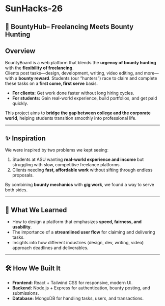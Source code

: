 # SunHacks-26
## 🎯 BountyHub– Freelancing Meets Bounty Hunting  

## Overview  
BountyBoard is a web platform that blends the **urgency of bounty hunting** with the **flexibility of freelancing**.  
Clients post tasks—design, development, writing, video editing, and more—with a **bounty reward**. Students (our “hunters”) race to claim and complete these tasks on a **first come, first serve** basis.  

- **For clients:** Get work done faster without long hiring cycles.  
- **For students:** Gain real-world experience, build portfolios, and get paid quickly.  

This project aims to **bridge the gap between college and the corporate world**, helping students transition smoothly into professional life.  

---

## ✨ Inspiration  
We were inspired by two problems we kept seeing:  
1. Students at ASU wanting **real-world experience and income** but struggling with slow, competitive freelance platforms.  
2. Clients needing **fast, affordable work** without sifting through endless proposals.  

By combining **bounty mechanics** with **gig work**, we found a way to serve both sides.  

---

## 🧩 What We Learned  
- How to design a platform that emphasizes **speed, fairness, and usability**.  
- The importance of a **streamlined user flow** for claiming and delivering tasks.  
- Insights into how different industries (design, dev, writing, video) approach deadlines and deliverables.  

---

## 🛠️ How We Built It  
- **Frontend:** React + Tailwind CSS for responsive, modern UI.  
- **Backend:** Node.js + Express for authentication, bounty posting, and submissions.  
- **Database:** MongoDB for handling tasks, users, and transactions.
